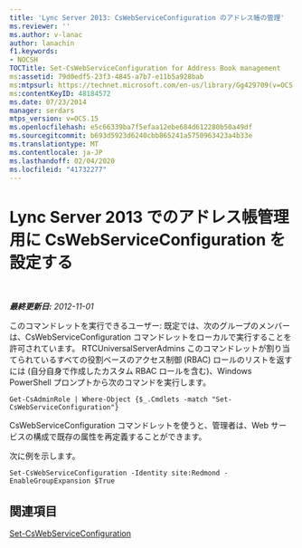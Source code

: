 ```yaml
---
title: 'Lync Server 2013: CsWebServiceConfiguration のアドレス帳の管理'
ms.reviewer: ''
ms.author: v-lanac
author: lanachin
f1.keywords:
- NOCSH
TOCTitle: Set-CsWebServiceConfiguration for Address Book management
ms:assetid: 79d0edf5-23f3-4845-a7b7-e11b5a928bab
ms:mtpsurl: https://technet.microsoft.com/en-us/library/Gg429709(v=OCS.15)
ms:contentKeyID: 48184572
ms.date: 07/23/2014
manager: serdars
mtps_version: v=OCS.15
ms.openlocfilehash: e5c66339ba7f5efaa12ebe684d612280b50a49df
ms.sourcegitcommit: b693d5923d6240cbb865241a5750963423a4b33e
ms.translationtype: MT
ms.contentlocale: ja-JP
ms.lasthandoff: 02/04/2020
ms.locfileid: "41732277"
---
```

<div data-xmlns="http://www.w3.org/1999/xhtml">

<div class="topic" data-xmlns="http://www.w3.org/1999/xhtml" data-msxsl="urn:schemas-microsoft-com:xslt" data-cs="http://msdn.microsoft.com/en-us/">

<div data-asp="http://msdn2.microsoft.com/asp">

# <a name="set-cswebserviceconfiguration-for-address-book-management-in-lync-server-2013"></a>Lync Server 2013 でのアドレス帳管理用に CsWebServiceConfiguration を設定する

</div>

<div id="mainSection">

<div id="mainBody">

<span> </span>

_**最終更新日:** 2012-11-01_

このコマンドレットを実行できるユーザー: 既定では、次のグループのメンバーは、CsWebServiceConfiguration コマンドレットをローカルで実行することを許可されています。 RTCUniversalServerAdmins このコマンドレットが割り当てられているすべての役割ベースのアクセス制御 (RBAC) ロールのリストを返すには (自分自身で作成したカスタム RBAC ロールを含む)、Windows PowerShell プロンプトから次のコマンドを実行します。

    Get-CsAdminRole | Where-Object {$_.Cmdlets -match "Set-CsWebServiceConfiguration"}

CsWebServiceConfiguration コマンドレットを使うと、管理者は、Web サービスの構成で既存の属性を再定義することができます。

次に例を示します。

    Set-CsWebServiceConfiguration -Identity site:Redmond -EnableGroupExpansion $True

<div>

## <a name="see-also"></a>関連項目


[Set-CsWebServiceConfiguration](https://docs.microsoft.com/powershell/module/skype/Set-CsWebServiceConfiguration)  
  

</div>

</div>

<span> </span>

</div>

</div>

</div>

